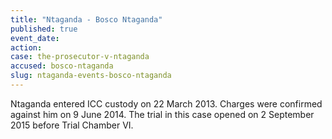 ```yaml
---
title: "Ntaganda - Bosco Ntaganda"
published: true
event_date:
action:
case: the-prosecutor-v-ntaganda
accused: bosco-ntaganda
slug: ntaganda-events-bosco-ntaganda
---
```


Ntaganda entered ICC custody on 22 March 2013. Charges were confirmed against him on 9 June 2014. The trial in this case opened on 2 September 2015 before Trial Chamber VI.

